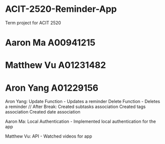 # ACIT-2520-Reminder-App
Term project for ACIT 2520
# Aaron Ma A00941215
# Matthew Vu A01231482
# Aron Yang A01229156


Aron Yang:
Update Function - Updates a reminder
Delete Function - Deletes a reminder
// After Break:
Created subtasks association
Created tags association
Created date association


Aaron Ma:
Local Authentication - Implemented local authentication for the app

Matthew Vu:
API - Watched videos for app
